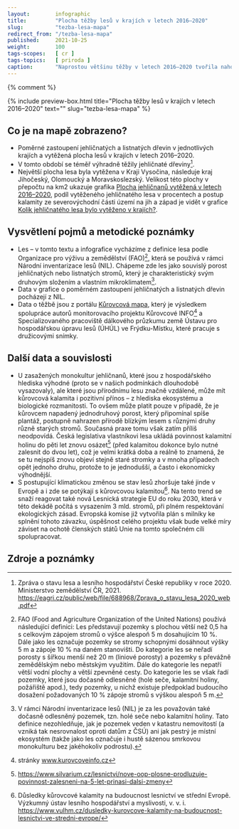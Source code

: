 ```yaml
---
layout:        infographic
title:         "Plocha těžby lesů v krajích v letech 2016–2020"
slug:          "tezba-lesa-mapa"
redirect_from: "/tezba-lesa-mapa"
published:     2021-10-25
weight:        100
tags-scopes:   [ cr ]
tags-topics:   [ priroda ]
caption:       "Naprostou většinu těžby v letech 2016–2020 tvořila nahodilá těžba, která je převážně spojena s kůrovcovou kalamitou. Těžil se hlavně smrk a nejvíce postižen byl Kraj Vysočina a také Olomoucký a Moravskoslezský kraj."
---
```


{% comment %}

{% include preview-box.html
    title="Plocha těžby lesů v krajích v letech 2016–2020"
    text=""
    slug="tezba-lesa-mapa"
%}

## Co je na mapě zobrazeno?
- Poměrné zastoupení jehličnatých a listnatých dřevin v jednotlivých krajích a vytěžená plocha lesů v krajích v letech 2016–2020. 
- V tomto období se téměř výhradně těžily jehličnaté dřeviny[^1]. 
- Největší plocha lesa byla vytěžena v Kraji Vysočina, následuje kraj Jihočeský, Olomoucký a Moravskoslezský. Velikost této plochy v přepočtu na km2 ukazuje grafika [Plocha jehličnanů vytěžená v letech 2016–2020](https://faktaoklimatu.cz/infografiky/tezba-lesa-plocha), podíl vytěženého jehličnatého lesa v procentech a postup kalamity ze severovýchodní části území na jih a západ je vidět v grafice [Kolik jehličnatého lesa bylo vytěženo v krajích?](https://faktaoklimatu.cz/infografiky/tezba-lesa-vyvoj).

## Vysvětlení pojmů a metodické poznámky
- Les – v tomto textu a infografice vycházíme z definice lesa podle Organizace pro výživu a zemědělství (FAO)[^10], která se používá v rámci Národní inventarizace lesů (NIL). Chápeme zde les jako souvislý porost jehličnatých nebo listnatých stromů, který je charakteristický svým druhovým složením a vlastním mikroklimatem[^11].
- Data v grafice o poměrném zastoupení jehličnatých a listnatých dřevin pocházejí z NIL.
- Data o těžbě jsou z portálu [Kůrovcová mapa](https://www.kurovcovamapa.cz/), který je výsledkem spolupráce autorů monitorovacího projektu Kůrovcové INFO[^12] a Specializovaného pracoviště dálkového průzkumu země Ústavu pro hospodářskou úpravu lesů (ÚHÚL) ve Frýdku-Místku, které pracuje s družicovými snímky.

## Další data a souvislosti
- U zasažených monokultur jehličnanů, které jsou z hospodářského hlediska výhodné (proto se v našich podmínkách dlouhodobě vysazovaly), ale které jsou přírodnímu lesu značně vzdálené, může mít kůrovcová kalamita i pozitivní přínos – z hlediska ekosystému a biologické rozmanitosti. To ovšem může platit pouze v případě, že je kůrovcem napadený jednodruhový porost, který připomínal spíše plantáž, postupně nahrazen přírodě blízkým lesem s různými druhy různě starých stromů. Současná praxe tomu však zatím příliš neodpovídá. Česká legislativa vlastníkovi lesa ukládá povinnost kalamitní holinu do pěti let znovu osázet[^5] (před kalamitou dokonce bylo nutné zalesnit do dvou let), což je velmi krátká doba a reálně to znamená, že se tu nejspíš znovu objeví stejně staré stromky a v mnoha případech opět jednoho druhu, protože to je jednodušší, a často i ekonomicky výhodnější.  
- S postupující klimatickou změnou se stav lesů zhoršuje také jinde v Evropě a i zde se potýkají s kůrovcovou kalamitou[^6]. Na tento trend se snaží reagovat také nová Lesnická strategie EU do roku 2030, která v této dekádě počítá s vysazením 3 mld. stromů, při plném respektování ekologických zásad. Evropská komise již vytvořila plán s milníky ke splnění tohoto závazku, úspěšnost celého projektu však bude velké míry záviset na ochotě členských států Unie na tomto společném cíli spolupracovat.

## Zdroje a poznámky
[^1]: Zpráva o stavu lesa a lesního hospodářství České republiky v roce 2020. Ministerstvo zemědělství ČR, 2021. https://eagri.cz/public/web/file/688968/Zprava_o_stavu_lesa_2020_web.pdf

[^5]: https://www.silvarium.cz/lesnictvi/nove-oop-plosne-prodluzuje-povinnost-zalesneni-na-5-let-prinasi-dalsi-zmeny 

[^6]: Důsledky kůrovcové kalamity na budoucnost lesnictví ve střední Evropě. Výzkumný ústav lesního hospodářství a myslivosti, v. v. i.  https://www.vulhm.cz/dusledky-kurovcove-kalamity-na-budoucnost-lesnictvi-ve-stredni-evrope/

[^10]: FAO (Food and Agriculture Organization of the United Nations) používá následující definici: Les představují pozemky s plochou větší než 0,5 ha s celkovým zápojem stromů o výšce alespoň 5 m dosahujícím 10 %. Dále jako les označuje pozemky se stromy schopnými dosáhnout výšky 5 m a zápoje 10 % na daném stanovišti. Do kategorie les se neřadí porosty s šířkou menší než 20 m (liniové porosty) a pozemky s převážně zemědělským nebo městským využitím. Dále do kategorie les nepatří větší vodní plochy a větší zpevněné cesty. Do kategorie les se však řadí pozemky, které jsou dočasně odlesněné (holé seče, kalamitní holiny, požářiště apod.), tedy pozemky, u nichž existuje předpoklad budoucího dosažení požadovaných 10 % zápoje stromů s výškou alespoň 5 m.

[^11]: V rámci Národní inventarizace lesů (NIL) je za les považován také dočasně odlesněný pozemek, tzn. holé seče nebo kalamitní holiny. Tato definice nezohledňuje, jak je pozemek veden v katastru nemovitostí (a vzniká tak nesrovnalost oproti datům z ČSÚ) ani jak pestrý je místní ekosystém (takže jako les označuje i hustě sázenou smrkovou monokulturu bez jakéhokoliv podrostu).

[^12]: stránky www.kurovcoveinfo.cz
